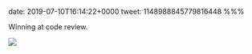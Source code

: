 date: 2019-07-10T16:14:22+0000
tweet: 1148988845779816448
%%%

Winning at code review.

![](D_IHQu7WsAAtxGf.jpg)
